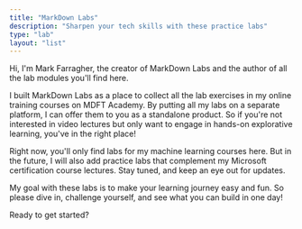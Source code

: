```yaml
---
title: "MarkDown Labs"
description: "Sharpen your tech skills with these practice labs"
type: "lab"
layout: "list"
---
```

Hi, I'm Mark Farragher, the creator of MarkDown Labs and the author of all the lab modules you'll find here.

I built MarkDown Labs as a place to collect all the lab exercises in my online training courses on MDFT Academy. By putting all my labs on a separate platform, I can offer them to you as a standalone product. So if you're not interested in video lectures but only want to engage in hands-on explorative learning, you've in the right place!

Right now, you'll only find labs for my machine learning courses here. But in the future, I will also add practice labs that complement my Microsoft certification course lectures. Stay tuned, and keep an eye out for updates.

My goal with these labs is to make your learning journey easy and fun. So please dive in, challenge yourself, and see what you can build in one day!

Ready to get started?